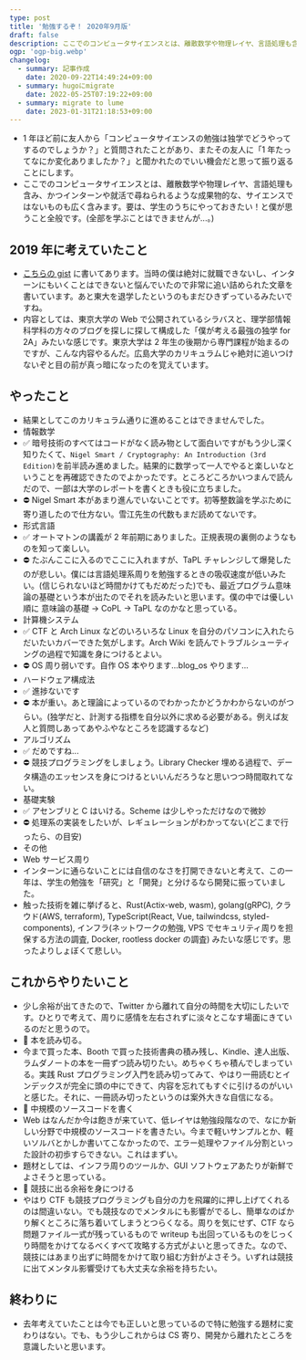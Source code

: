 ```yaml
---
type: post
title: '勉強するぞ！ 2020年9月版'
draft: false
description: ここでのコンピュータサイエンスとは、離散数学や物理レイヤ、言語処理も含み、かつインターンや就活で尋ねられるような成果物的な、サイエンスではないものも広く含みます。
ogp: 'ogp-big.webp'
changelog:
  - summary: 記事作成
    date: 2020-09-22T14:49:24+09:00
  - summary: hugoにmigrate
    date: 2022-05-25T07:19:22+09:00
  - summary: migrate to lume
    date: 2023-01-31T21:18:53+09:00
---
```


- 1 年ほど前に友人から「コンピュータサイエンスの勉強は独学でどうやってするのでしょうか？」と質問されたことがあり、またその友人に「1 年たってなにか変化ありましたか？」と聞かれたのでいい機会だと思って振り返ることにします。
- ここでのコンピュータサイエンスとは、離散数学や物理レイヤ、言語処理も含み、かつインターンや就活で尋ねられるような成果物的な、サイエンスではないものも広く含みます。要は、学生のうちにやっておきたい！と僕が思うこと全般です。(全部を学ぶことはできませんが...。)

## 2019 年に考えていたこと

- [こちらの gist](https://gist.github.com/uta8a/5cfc3a1d2abc7963b24445820d2b26b2) に書いてあります。当時の僕は絶対に就職できないし、インターンにもいくことはできないと悩んでいたので非常に追い詰められた文章を書いています。あと東大を退学したというのもまだひきずっているみたいですね。
- 内容としては、東京大学の Web で公開されているシラバスと、理学部情報科学科の方々のブログを探しに探して構成した「僕が考える最強の独学 for 2A」みたいな感じです。東京大学は 2 年生の後期から専門課程が始まるのですが、こんな内容やるんだ。広島大学のカリキュラムじゃ絶対に追いつけないぞと目の前が真っ暗になったのを覚えています。

## やったこと

- 結果としてこのカリキュラム通りに進めることはできませんでした。
- 情報数学
- ✅ 暗号技術のすべてはコードがなく読み物として面白いですがもう少し深く知りたくて、`Nigel Smart / Cryptography: An Introduction (3rd Edition)`を前半読み進めました。結果的に数学って一人でやると楽しいなということを再確認できたのでよかったです。ところどころかいつまんで読んだので、一部は大学のレポートを書くときも役に立ちました。
- ⛔ Nigel Smart 本があまり進んでいないことです。初等整数論を学ぶために寄り道したので仕方ない。雪江先生の代数もまだ読めてないです。
- 形式言語
- ✅ オートマトンの講義が 2 年前期にありました。正規表現の裏側のようなものを知って楽しい。
- ⛔ たぶんここに入るのでここに入れますが、TaPL チャレンジして爆発したのが悲しい。僕には言語処理系周りを勉強するときの吸収速度が低いみたい。(信じられないほど時間かけてもだめだった)でも、最近プログラム意味論の基礎という本が出たのでそれを読みたいと思います。僕の中では優しい順に 意味論の基礎 → CoPL → TaPL なのかなと思っている。
- 計算機システム
- ✅ CTF と Arch Linux などのいろいろな Linux を自分のパソコンに入れたらだいたいカバーできた気がします。Arch Wiki を読んでトラブルシューティングの過程で知識を身につけるとよい。
- ⛔ OS 周り弱いです。自作 OS 本やります...blog_os やります...
- ハードウェア構成法
- ✅ 進捗ないです
- ⛔ 本が重い。あと理論によっているのでわかったかどうかわからないのがつらい。(独学だと、計測する指標を自分以外に求める必要がある。例えば友人と質問しあってあやふやなところを認識するなど)
- アルゴリズム
- ✅ だめですね...
- ⛔ 競技プログラミングをしましょう。Library Checker 埋める過程で、データ構造のエッセンスを身につけるといいんだろうなと思いつつ時間取れてない。
- 基礎実験
- ✅ アセンブリと C はいける。Scheme は少しやっただけなので微妙
- ⛔ 処理系の実装をしたいが、レギュレーションがわかってない(どこまで行ったら、の目安)
- その他
- Web サービス周り
- インターンに通らないことには自信のなさを打開できないと考えて、この一年は、学生の勉強を「研究」と「開発」と分けるなら開発に振っていました。
- 触った技術を雑に挙げると、Rust(Actix-web, wasm), golang(gRPC), クラウド(AWS, terraform), TypeScript(React, Vue, tailwindcss, styled-components), インフラ(ネットワークの勉強, VPS でセキュリティ周りを担保する方法の調査, Docker, rootless docker の調査) みたいな感じです。思ったよりしょぼくて悲しい。

## これからやりたいこと

- 少し余裕が出てきたので、Twitter から離れて自分の時間を大切にしたいです。ひとりで考えて、周りに感情を左右されずに淡々とこなす場面にきているのだと思うので。
- 🌟 本を読み切る。
- 今まで買った本、Booth で買った技術書典の積み残し、Kindle、達人出版、ラムダノートの本を一冊ずつ読み切りたい。めちゃくちゃ積んでしまっている。実践 Rust プログラミング入門を読み切ってみて、やはり一冊読むとインデックスが完全に頭の中にできて、内容を忘れてもすぐに引けるのがいいと感じた。それに、一冊読み切ったというのは案外大きな自信になる。
- 🌟 中規模のソースコードを書く
- Web はなんだか今は飽きが来ていて、低レイヤは勉強段階なので、なにか新しい分野で中規模のソースコードを書きたい。今まで軽いサンプルとか、軽いソルバとかしか書いてこなかったので、エラー処理やファイル分割といった設計の初歩すらできない。これはまずい。
- 題材としては、インフラ周りのツールか、GUI ソフトウェアあたりが新鮮でよさそうと思っている。
- 🌟 競技に出る余裕を身につける
- やはり CTF も競技プログラミングも自分の力を飛躍的に押し上げてくれるのは間違いない。でも競技なのでメンタルにも影響がでるし、簡単なのばかり解くところに落ち着いてしまうとつらくなる。周りを気にせず、CTF なら問題ファイル一式が残っているもので writeup も出回っているものをじっくり時間をかけてなるべくすべて攻略する方式がよいと思ってきた。なので、競技にはあまり出ずに時間をかけて取り組む方針がよさそう。いずれは競技に出てメンタル影響受けても大丈夫な余裕を持ちたい。

## 終わりに

- 去年考えていたことは今でも正しいと思っているので特に勉強する題材に変わりはない。でも、もう少しこれからは CS 寄り、開発から離れたところを意識したいと思います。
